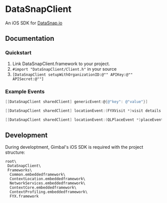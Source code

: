 DataSnapClient
=================

An iOS SDK for [DataSnap.io](https://datasnap.io)

## Documentation

### Quickstart

1. Link DataSnapClient.framework to your project.
2. `#import "DataSnapClient/Client.h"` in your source
3. `[DataSnapClient setupWithOrganizationID:@"" APIKey:@"" APISecret:@""]`

### Example Events

```objective-c
[[DataSnapClient sharedClient] genericEvent:@{@"key": @"value"}]

[[DataSnapClient sharedClient] locationEvent:(FYXVisit *)visit details:@{@"event_type": @"beacon_arrive"}]

[[DataSnapClient sharedClient] locationEvent:(QLPlaceEvent *)placeEvent details:@{@"name": @"Geofence Event"}]
```

## Development

During developtment, Gimbal's iOS SDK is required with the project structure:
```
root\
 DataSnapClient\
 Frameworks\
  Common.embeddedframework\
  ContextLocation.embeddedframework\
  NetworkServices.embeddedframework\
  ContextCore.embeddedframework\
  ContextProfiling.embeddedframework\
  FYX.framework
```
